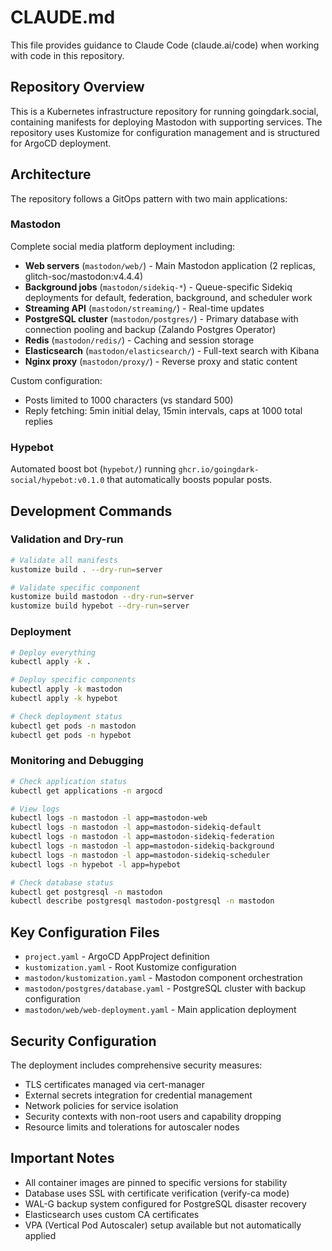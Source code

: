 # CLAUDE.md

This file provides guidance to Claude Code (claude.ai/code) when working with code in this repository.

## Repository Overview

This is a Kubernetes infrastructure repository for running goingdark.social, containing manifests for deploying Mastodon with supporting services. The repository uses Kustomize for configuration management and is structured for ArgoCD deployment.

## Architecture

The repository follows a GitOps pattern with two main applications:

### Mastodon
Complete social media platform deployment including:
- **Web servers** (`mastodon/web/`) - Main Mastodon application (2 replicas, glitch-soc/mastodon:v4.4.4)
- **Background jobs** (`mastodon/sidekiq-*`) - Queue-specific Sidekiq deployments for default, federation, background, and scheduler work
- **Streaming API** (`mastodon/streaming/`) - Real-time updates
- **PostgreSQL cluster** (`mastodon/postgres/`) - Primary database with connection pooling and backup (Zalando Postgres Operator)
- **Redis** (`mastodon/redis/`) - Caching and session storage
- **Elasticsearch** (`mastodon/elasticsearch/`) - Full-text search with Kibana
- **Nginx proxy** (`mastodon/proxy/`) - Reverse proxy and static content

Custom configuration:
- Posts limited to 1000 characters (vs standard 500)
- Reply fetching: 5min initial delay, 15min intervals, caps at 1000 total replies

### Hypebot
Automated boost bot (`hypebot/`) running `ghcr.io/goingdark-social/hypebot:v0.1.0` that automatically boosts popular posts.

## Development Commands

### Validation and Dry-run
```bash
# Validate all manifests
kustomize build . --dry-run=server

# Validate specific component
kustomize build mastodon --dry-run=server
kustomize build hypebot --dry-run=server
```

### Deployment
```bash
# Deploy everything
kubectl apply -k .

# Deploy specific components
kubectl apply -k mastodon
kubectl apply -k hypebot

# Check deployment status
kubectl get pods -n mastodon
kubectl get pods -n hypebot
```

### Monitoring and Debugging
```bash
# Check application status
kubectl get applications -n argocd

# View logs
kubectl logs -n mastodon -l app=mastodon-web
kubectl logs -n mastodon -l app=mastodon-sidekiq-default
kubectl logs -n mastodon -l app=mastodon-sidekiq-federation
kubectl logs -n mastodon -l app=mastodon-sidekiq-background
kubectl logs -n mastodon -l app=mastodon-sidekiq-scheduler
kubectl logs -n hypebot -l app=hypebot

# Check database status
kubectl get postgresql -n mastodon
kubectl describe postgresql mastodon-postgresql -n mastodon
```

## Key Configuration Files

- `project.yaml` - ArgoCD AppProject definition
- `kustomization.yaml` - Root Kustomize configuration
- `mastodon/kustomization.yaml` - Mastodon component orchestration
- `mastodon/postgres/database.yaml` - PostgreSQL cluster with backup configuration
- `mastodon/web/web-deployment.yaml` - Main application deployment

## Security Configuration

The deployment includes comprehensive security measures:
- TLS certificates managed via cert-manager
- External secrets integration for credential management
- Network policies for service isolation
- Security contexts with non-root users and capability dropping
- Resource limits and tolerations for autoscaler nodes

## Important Notes

- All container images are pinned to specific versions for stability
- Database uses SSL with certificate verification (verify-ca mode)
- WAL-G backup system configured for PostgreSQL disaster recovery
- Elasticsearch uses custom CA certificates
- VPA (Vertical Pod Autoscaler) setup available but not automatically applied
